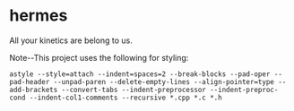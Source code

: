 hermes
======

All your kinetics are belong to us.

Note--This project uses the following for styling:

    astyle --style=attach --indent=spaces=2 --break-blocks --pad-oper --pad-header --unpad-paren --delete-empty-lines --align-pointer=type --add-brackets --convert-tabs --indent-preprocessor --indent-preproc-cond --indent-col1-comments --recursive *.cpp *.c *.h
